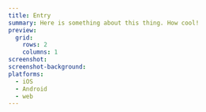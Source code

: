 ```yaml
---
title: Entry
summary: Here is something about this thing. How cool!
preview:
  grid:
    rows: 2
    columns: 1
screenshot:
screenshot-background:
platforms:
  - iOS
  - Android
  - web
---
```


##
